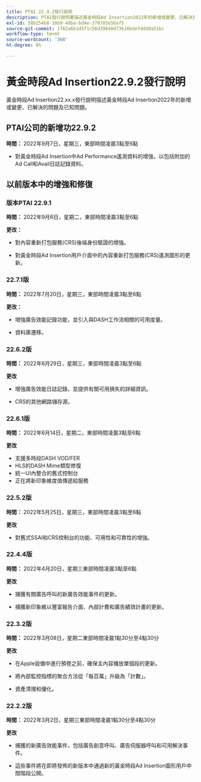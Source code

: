```yaml
---
title: PTAI 22.9.2發行說明
description: PTAI發行說明書描述黃金時段Ad Insertion2022年的新增或變更、已解決及已知問題。
exl-id: 58b254b8-18b9-48ba-bd4e-378785e56af5
source-git-commit: 1782a6b1d5f1c56d39648d73616bdefddd8a51bc
workflow-type: tm+mt
source-wordcount: '368'
ht-degree: 0%

---
```


# 黃金時段Ad Insertion22.9.2發行說明

黃金時段Ad Insertion22.xx.x發行說明描述黃金時段Ad Insertion2022年的新增或變更、已解決的問題及已知問題。

## PTAI公司的新增功22.9.2

**時間：** 2022年9月7日，星期三，東部時間凌晨3點至6點

* 對黃金時段Ad Insertion中Ad Performance遙測資料的增強，以包括附加的Ad Call和Avail日誌記錄資料。

## 以前版本中的增強和修復

### 版本PTAI 22.9.1

**時間：** 2022年9月6日，星期二，東部時間凌晨3點至6點

**更改：**

* 對內容重新打包服務(CRS)後端身份驗證的增強。

* 對黃金時段Ad Insertion用戶介面中的內容重新打包服務(CRS)遙測圖形的更新。

### 22.7.1版

**時間：** 2022年7月20日，星期三，東部時間凌晨3點至6點

**更改：**

* 增強廣告效能記錄功能，並引入與DASH工作流相關的可用度量。

* 資料庫遷移。

### 22.6.2版

**時間：** 2022年6月29日，星期三，東部時間凌晨3點至6點

**更改**

* 增強廣告效能日誌記錄，並提供有關可用損失的詳細資訊。

* CRS的其他網路儲存源。

### 22.6.1版

**時間：** 2022年6月14日，星期二，東部時間凌晨3點至6點

**更改**

* 支援多時段DASH VOD/FER
* HLS的DASH Mime類型修復
* 統一UI內整合的舊式控制台
* 正在將新印象維度值傳遞給服務

### 22.5.2版

**時間：** 2022年5月25日，星期三，東部時間凌晨3點至6點

**更改**

* 對舊式SSAI和CRS控制台的功能、可用性和可靠性的增強。

### 22.4.4版

**時間：** 2022年4月20日，星期三東部時間凌晨3點至6點

**更改**

* 捕獲有關廣告呼叫的新廣告效能事件的更新。

* 捕獲新印象維以豐富報告介面、內部計費和廣告績效計畫的更新。

### 22.3.2版

**時間：** 2022年3月08日，星期二東部時間凌晨1點30分至4點30分

**更改**

* 在Apple設備中進行預卷之前，確保主內容播放單個段的更新。

* 將內部監控指標的聚合方法從「每百萬」升級為「計數」。

* 資產清理和優化。

### 22.2.2版

**時間：** 2022年3月2日，星期三東部時間凌晨1點30分至4點30分

**更改**

* 捕獲的新廣告效能事件，包括廣告創意呼叫、廣告伺服器呼叫和可用解決事件。

* 這些事件將在即將發佈的新版本中通過新的黃金時段Ad Insertion圖形用戶中間階段公開。
